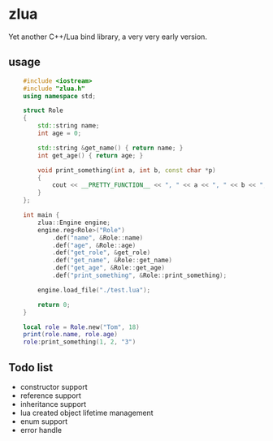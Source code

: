 # zlua
Yet another C++/Lua bind library, a very very early version.

## usage
````C++ test.cpp
    #include <iostream>
    #include "zlua.h"
    using namespace std;

    struct Role
    {
        std::string name;
        int age = 0;

        std::string &get_name() { return name; }
        int get_age() { return age; }

        void print_something(int a, int b, const char *p)
        {
            cout << __PRETTY_FUNCTION__ << ", " << a << ", " << b << ", " << p << endl;
        }
    };

    int main {
        zlua::Engine engine;
        engine.reg<Role>("Role")
            .def("name", &Role::name)
            .def("age", &Role::age)
            .def("get_role", &get_role)
            .def("get_name", &Role::get_name)
            .def("get_age", &Role::get_age)
            .def("print_something", &Role::print_something);

        engine.load_file("./test.lua");

        return 0;
    }
````

````lua test.lua
    local role = Role.new("Tom", 18)
    print(role.name, role.age)
    role:print_something(1, 2, "3")
````

## Todo list
* constructor support
* reference support
* inheritance support
* lua created object lifetime management
* enum support
* error handle
